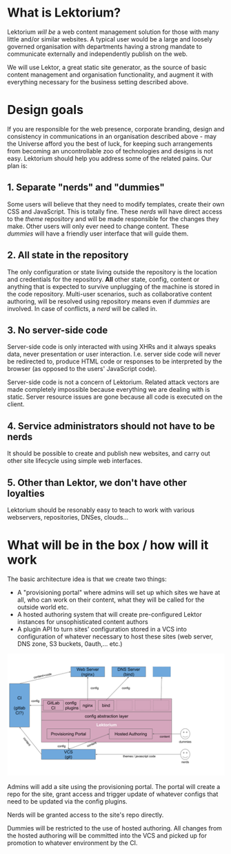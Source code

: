 # What is Lektorium? 
Lektorium _will be_ a web content management solution for those with many little and/or similar websites. 
A typical user would be a large and loosely governed organisation with departments having a strong mandate to 
communicate externally and independently publish on the web. 

We will use Lektor, a great static site generator, as the source of basic content management and organisation functionality, 
and augment it with everything necessary for the business setting described above. 

# Design goals
If you are responsible for the web presence, corporate branding, design and consistency in communications in an organisation 
described above - may the Universe afford you the best of luck, for keeping such arrangements from becoming an uncontrollable 
zoo of technologies and designs is not easy. Lektorium should help you address some of the related pains. Our plan is: 

## 1. Separate "nerds" and "dummies"
Some users will believe that they need to modify templates, create their own CSS and JavaScript. This is totally fine. 
These _nerds_ will have direct access to the _theme_ repository and will be made responsible for the changes they make. 
Other users will only ever need to change content. These _dummies_ will have a friendly user interface that will guide them. 

## 2. All state in the repository
The only configuration or state living outside the repository is the location and credentials for the repository. 
**All** other state, config, content or anything that is expected to survive unplugging of the machine is stored in the code repository. 
Multi-user scenarios, such as collaborative content authoring, will be resolved using repository means even if _dummies_ are involved. 
In case of conflicts, a _nerd_ will be called in. 

## 3. No server-side code 
Server-side code is only interacted with using XHRs and it always speaks data, never presentation or user interaction. 
I.e. server side code will never be redirected to, produce HTML code or responses to be interpreted by the browser 
(as opposed to the users' JavaScript code). 

Server-side code is not a concern of Lektorium. Related attack vectors are made completely impossible because everything 
we are dealing with is static. Server resource issues are gone because all code is executed on the client. 

## 4. Service administrators should not have to be nerds
It should be possible to create and publish new websites, and carry out other site lifecycle using simple web interfaces.

## 5. Other than Lektor, we don't have other loyalties
Lektorium should be resonably easy to teach to work with various webservers, repositories, DNSes, clouds... 

# What will be in the box / how will it work

The basic architecture idea is that we create two things: 

- A "provisioning portal" where admins will set up which sites we have at all, who can work on their content, what
they will be called for the outside world etc. 
- A hosted authoring system that will create pre-configured Lektor instances for unsophisticated content authors
- A plugin API to turn sites' configuration stored in a VCS into configuration of whatever necessary to host these 
sites (web server, DNS zone, S3 buckets, 0auth,... etc.)    


![Architecture idea](./architecture_idea.svg)

Admins will add a site using the provisioning portal. The portal will create a repo for the site, grant access and trigger
update of whatever configs that need to be updated via the config plugins. 

Nerds will be granted access to the site's repo directly. 

Dummies will be restricted to the use of hosted authoring. All changes from the hosted authoring will be committed into 
the VCS and picked up for promotion to whatever environment by the CI. 